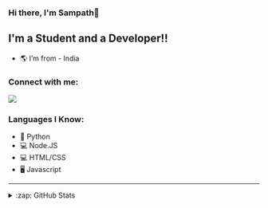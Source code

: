 ### Hi there, I'm Sampath👋


## I'm a Student and a Developer!!

- 🌎 I’m from - India

### Connect with me:

[![](https://discord.c99.nl/widget/theme-4/984015688807100419.png)](https://discord.gg/YhTU6Akzmy)
<br />

### Languages I Know:
- 🐍 Python
- 💻 Node.JS
- 💻 HTML/CSS
- 🖥️ Javascript

---

<details>
  <summary>:zap: GitHub Stats</summary>

  <img align="left" alt="Sampath's GitHub Stats" src="https://github-readme-stats.vercel.app/api?username=gsampath1&show_icons=true&hide_border=true&theme=radical" />

</details>
